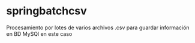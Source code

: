# springbatchcsv
Procesamiento por lotes de varios archivos .csv para guardar información en BD MySQl en este caso
